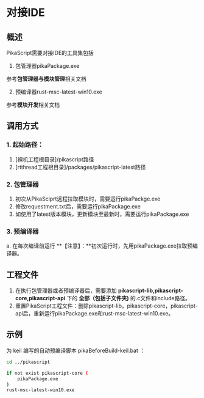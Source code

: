 # 对接IDE
## 概述
PikaScript需要对接IDE的工具集包括

1. 包管理器pikaPackage.exe

参考**包管理器与模块管理**相关文档

2. 预编译器rust-msc-latest-win10.exe

参考**模块开发**相关文档
## 调用方式
### 1. 起始路径：

   1. [裸机工程根目录]/pikascript路径
   1. [rtthread工程根目录]/packages/pikascript-latest路径
### 2. 包管理器

   1. 初次从PikaSciprt远程拉取模块时，需要运行pikaPackge.exe
   1. 修改requestment.txt后，需要运行pikaPackage.exe
   1. 如使用了latest版本模块，更新模块至最新时，需要运行pikaPackage.exe
### 3. 预编译器
a. 在每次编译前运行
**【注意】：**初次运行时，先用pikaPackage.exe拉取预编译器。
## 工程文件

   1. 在执行包管理器或者预编译器后，需要添加 **pikascript-lib,pikascript-core,pikascript-api** 下的 **全部（包括子文件夹)** 的.c文件和include路径。
   1. 重置PikaScript工程文件：删除pikascript-lib，pikascript-core，pikascript-api后，重新运行pikaPackage.exe和rust-msc-latest-win10.exe。

## 示例

为 keil 编写的自动预编译脚本 pikaBeforeBuild-keil.bat ：

```bash
cd ../pikascript

if not exist pikascript-core (
    pikaPackage.exe
)
rust-msc-latest-win10.exe
```

